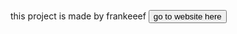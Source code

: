 this project is made by frankeeef
<a href="https://weblib.dev/"><button class="button is-info"> go to website here</button></a>
